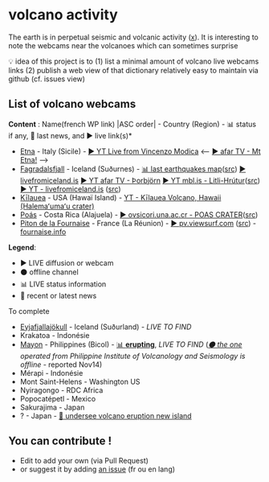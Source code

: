 # volcano activity

The earth is in perpetual seismic and volcanic activity ([x](https://twitter.com/search?q=volcano&src=typed_query)). It is interesting to note the webcams near the volcanoes which can sometimes surprise

💡 idea of this project is to (1) list a minimal amount of volcano live webcams links (2) publish a web view of that dictionary relatively easy to maintain via github (cf. issues view)

## List of volcano webcams

**Content** : Name(french WP link) |ASC order| - Country (Region) - 📊 status if any, 📰 last news, and ▶️ live link(s)*
* [Etna](https://fr.wikipedia.org/wiki/Etna) - Italy (Sicile) - [▶️ YT Live from Vincenzo Modica](https://www.youtube.com/watch?v=cIMW_h-_X2k) <-- [▶️ afar TV -  Mt Etna!](https://www.youtube.com/watch?v=9x8gxQcw5ps) -->
* [Fagradalsfjall](https://fr.wikipedia.org/wiki/Fagradalsfjall) - Iceland (Suðurnes) - [📊 last earthquakes map](https://vafri.is/quake/)([src](https://social.tulsa.ok.us/@blogoklahoma/111403666010144705)) [▶️ livefromiceland.is](https://livefromiceland.is/webcams/fagradalsfjall/) [▶️ YT afar TV - Þorbjörn](https://www.youtube.com/watch?v=l-5QeLIn1FA) [▶️ YT mbl.is - Litli-Hrútur](https://www.youtube.com/watch?v=LykVVU3C6D0)([src](https://dice.camp/@brunobord/110814440302065647)) [▶️ YT - livefromiceland.is](https://livefromiceland.is/webcams/litlihrutur) ([src](https://livefromiceland.is/webcams/))
* [Kīlauea](https://fr.wikipedia.org/wiki/K%C4%ABlauea) - USA (Hawaï Island) - [YT - Kīlauea Volcano, Hawaii (Halemaʻumaʻu crater)](https://www.youtube.com/watch?v=IPniOEVuZnQ)
* [Poás](https://fr.wikipedia.org/wiki/Po%C3%A1s) - Costa Rica (Alajuela) - [▶️ ovsicori.una.ac.cr - POAS CRATER](http://www.ovsicori.una.ac.cr/index.php/camaras/v-poas/22-camaras-volcanes/102-volcan-poas-crater)([src](http://www.ovsicori.una.ac.cr/index.php/camaras))
* [Piton de la Fournaise](https://fr.wikipedia.org/wiki/Piton_de_la_Fournaise) - France (La Réunion) - [▶️ pv.viewsurf.com](https://pv.viewsurf.com/1984/Piton-de-la-fournaise-video?i=NzI4NDp1bmRlZmluZWQ) ([src](https://www.reunion.fr/organisez/webcams/webcam-volcan-piton-de-la-fournaise/)) - [fournaise.info](https://fournaise.info/webcams-piton-de-la-fournaise-reunion/)

**Legend**: 
* ▶️ LIVE diffusion or webcam
* ⚫ offline channel
* 📊 LIVE status information
* 📰 recent or latest news

To complete
* [Eyjafjallajökull](https://fr.wikipedia.org/wiki/Eyjafjallaj%C3%B6kull) - Iceland (Suðurland) - *LIVE TO FIND*
* Krakatoa - Indonésie
* [Mayon](https://fr.wikipedia.org/wiki/Mayon) - Philippines (Bicol) - [📊 **erupting**](https://www.volcanodiscovery.com/mayon.html), *LIVE TO FIND* (*[⚫ the one](https://www.webcamgalore.com/webcam/Philippines/Mayon/30068.html) operated from Philippine Institute of Volcanology and Seismology is offline* - reported Nov14)
* Mérapi - Indonésie
* Mont Saint-Helens - Washington US
* Nyiragongo - RDC Africa
* Popocatépetl - Mexico
* Sakurajima - Japan
* ? - Japan - [📰 undersee volcano eruption new island](https://abc7.com/undersea-volcano-eruption-new-island-japan/14039281/)

## You can contribute !

- Edit to add your own (via Pull Request)
- or suggest it by adding [an issue](https://github.com/boly38/volcano-activity/issues) (fr ou en lang)
